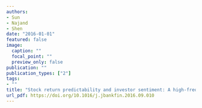 ```yaml
---
authors:
- Sun
- Najand
- Shen
date: "2016-01-01"
featured: false
image:
  caption: ""
  focal_point: ""
  preview_only: false
publication: ""
publication_types: ["2"]
tags:
- ""
title: "Stock return predictability and investor sentiment: A high-frequency perspective"
url_pdf: https://doi.org/10.1016/j.jbankfin.2016.09.010
---
```

